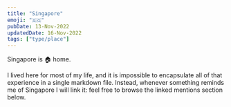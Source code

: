 ```yaml
---
title: "Singapore"
emoji: "🇸‍🇬"
pubDate: 13-Nov-2022
updatedDate: 16-Nov-2022
tags: ["type/place"]
---
```


Singapore is 🏠 home.

I lived here for most of my life, and it is impossible to encapsulate all of that experience in a single markdown file. Instead, whenever something reminds me of Singapore I will link it: feel free to browse the linked mentions section below.

